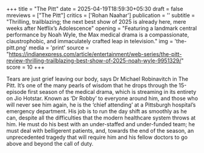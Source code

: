 +++
title = "The Pitt"
date = 2025-04-19T18:59:30+05:30
draft = false
mreviews = ["The Pitt"]
critics = ['Rohan Naahar']
publication = ''
subtitle = "Thrilling, trailblazing; the next best show of 2025 is already here, mere weeks after Netflix’s Adolescence"
opening = "Featuring a landmark central performance by Noah Wyle, the Max medical drama is a compassionate, claustrophobic, and immaculately crafted leap in television."
img = 'the-pitt.png'
media = 'print'
source = "https://indianexpress.com/article/entertainment/web-series/the-pitt-review-thrilling-trailblazing-best-show-of-2025-noah-wyle-9951329/"
score = 10
+++

Tears are just grief leaving our body, says Dr Michael Robinavitch in The Pitt. It’s one of the many pearls of wisdom that he drops through the 15-episode first season of the medical drama, which is streaming in its entirety on Jio Hotstar. Known as ‘Dr Robby’ to everyone around him, and those who will never see him again, he is the ‘chief attending’ at a Pittsburgh hospital’s emergency department. His job is to run the day shift as smoothly as he can, despite all the difficulties that the modern healthcare system throws at him. He must do his best with an under-staffed and under-funded team; he must deal with belligerent patients, and, towards the end of the season, an unprecedented tragedy that will require him and his fellow doctors to go above and beyond the call of duty.
